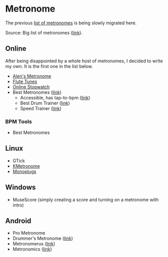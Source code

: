 # Metronome

The previous [list of metronomes](https://sites.google.com/site/alensmusicsite/home/software/metronome) is being slowly migrated here.

Source: Big list of metronomes ([link](http://robertinventor.com/bmwiki/Big_list_of_Windows_and_Online_Metronomes)).

## Online 

After being disappointed by a whole host of metronomes, I decided to write my own. It is the first one in the list below.

- [Alen's Metronome](http://metronome.alensiljak.ml/)
- [Flute Tunes](https://www.flutetunes.com/metronome/)
- [Online Stopwatch](https://www.online-stopwatch.com/metronome/)
- Best Metronomes ([link](http://www.bestmetronome.com/))
    - Accessible, has tap-to-bpm ([link](http://a.bestmetronome.com/))
    - Best Drum Trainer ([link](http://bestdrumtrainer.com/tt/))
    - Speed Trainer ([link](http://bestdrumtrainer.com/st/))

### BPM Tools

- Best Metronomes

## Linux

- GTick
- [KMetronome](http://kmetronome.sourceforge.net/)
- [Monoplugs](http://monoplugs.com/forum/viewtopic.php?t=958)

## Windows

- MuseScore (simply creating a score and turning on a metronome with intro)

## Android

- Pro Metronome
- Drummer's Metronome ([link](https://play.google.com/store/apps/details?id=de.stefanpledl.drummersmetronome))
- Metronomerus ([link](https://play.google.com/store/apps/details?id=mh.knoedelbart.metronomerous))
- Metronomics ([link](http://metronomicsapp.com/))
